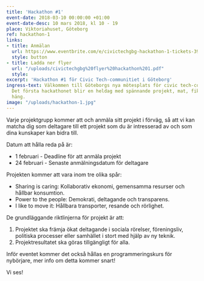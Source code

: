 ```yaml
---
title: 'Hackathon #1'
event-date: 2018-03-10 00:00:00 +01:00
event-date-desc: 10 mars 2018, kl 10 - 19
place: Viktoriahuset, Göteborg
ref: hackathon-1
links:
- title: Anmälan
  url: https://www.eventbrite.com/e/civictechgbg-hackathon-1-tickets-39479679785
  style: button
- title: Ladda ner flyer
  url: "/uploads/civictechgbg%20flyer%20hackathon%201.pdf"
  style: 
excerpt: 'Hackathon #1 för Civic Tech-communitiet i Göteborg'
ingress-text: Välkommen till Göteborgs nya mötesplats för civic tech-communitiet!
  Det första hackathonet blir en heldag med spännande projekt, mat, fika och skönt
  häng.
image: "/uploads/hackathon-1.jpg"
---
```


Varje projektgrupp kommer att och anmäla sitt projekt i förväg, så att vi kan matcha dig som deltagare till ett projekt som du är intresserad av och som dina kunskaper kan bidra till.

Datum att hålla reda på är:
* 1 februari - Deadline för att anmäla projekt
* 24 februari - Senaste anmälningsdatum för deltagare

Projekten kommer att vara inom tre olika spår:
* Sharing is caring: Kollaborativ ekonomi, gemensamma resurser och hållbar konsumtion.
* Power to the people: Demokrati, deltagande och transparens.
* I like to move it: Hållbara transporter, resande och rörlighet.

De grundläggande riktlinjerna för projekt är att:
1. Projektet ska främja ökat deltagande i sociala rörelser, föreningsliv, politiska processer eller samhället i stort med hjälp av ny teknik.
2. Projektresultatet ska göras tillgängligt för alla.

Inför eventet kommer det också hållas en programmeringskurs för nybörjare, mer info om detta kommer snart!

Vi ses!

